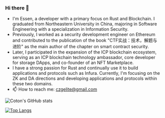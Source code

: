 ### Hi there 👋
- I'm Essen, a developer with a primary focus on Rust and Blockchain. I graduated from Northeastern University in China, majoring in Software Engineering with a specialization in Information Security.
- Previously, I worked as a security development engineer on Ethereum and contributed to the publication of the book "CTF实战：技术，解题与进阶" as the main author of the chapter on smart contract security.
- Later, I participated in the expansion of the ICP blockchain ecosystem, serving as an ICP blockchain technology ambassador, core developer for storage DApps, and co-founder of an NFT Marketplace.
- I have a strong passion for Rust and continually use it to build applications and protocols such as Infura. Currently, I'm focusing on the ZK and DA directions and developing applications and protocols within these two domains.
- 📫 How to reach me: czgelite@gmail.com

![Coton's GitHub stats](https://github-readme-stats.vercel.app/api?username=C-B-Elite&count_private=true&show_icons=true&theme=cobalt&hide=contribs,prs)

[![Top Langs](https://github-readme-stats.vercel.app/api/top-langs/?username=C-B-Elite&layout=compact)](https://github.com/C-B-Elite/github-readme-stats)


<!--
**C-B-Elite/C-B-Elite** is a ✨ _special_ ✨ repository because its `README.md` (this file) appears on your GitHub profile.

Here are some ideas to get you started:

- 🔭 I’m currently working on ...
- 🌱 I’m currently learning ...
- 👯 I’m looking to collaborate on ...
- 🤔 I’m looking for help with ...
- 💬 Ask me about ...
- 📫 How to reach me: ...
- 😄 Pronouns: ...
- ⚡ Fun fact: ...
-->
